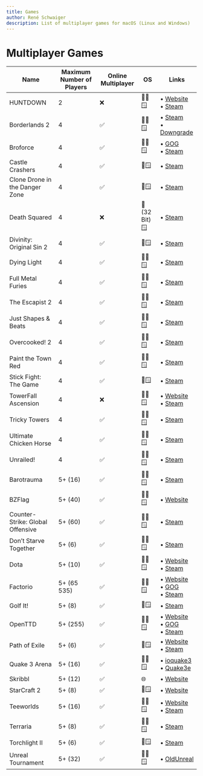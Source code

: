 ```yaml
---
title: Games
author: René Schwaiger
description: List of multiplayer games for macOS (Linux and Windows)
---
```


# Multiplayer Games

| Name                             | Maximum Number of Players | Online Multiplayer | OS            | Links                                                                                                                                                       |
| -------------------------------- | ------------------------- | ------------------ | ------------- | ----------------------------------------------------------------------------------------------------------------------------------------------------------- |
| HUNTDOWN                         | 2                         | ❌                 | 🍏🐧🪟         | • [Website](https://huntdown.com) <br/> • [Steam](https://store.steampowered.com/app/598550/HUNTDOWN/)                                                      |
| Borderlands 2                    | 4                         | ✅                 | 🍏🐧🪟         | • [Steam](https://store.steampowered.com/agecheck/app/49520/) <br/> • [Downgrade](https://steamcommunity.com/sharedfiles/filedetails/?id=2014284368)        |
| Broforce                         | 4                         | ✅                 | 🍏🐧🪟         | • [GOG](https://www.gog.com/game/broforce) <br/> • [Steam](https://store.steampowered.com/app/274190/Broforce/)                                             |
| Castle Crashers                  | 4                         | ✅                 | 🍏🪟           | • [Steam](https://store.steampowered.com/app/204360/Castle_Crashers/)                                                                                       |
| Clone Drone in the Danger Zone   | 4                         | ✅                 | 🍏🪟           | • [Steam](https://store.steampowered.com/app/597170/Clone_Drone_in_the_Danger_Zone/)                                                                        |
| Death Squared                    | 4                         | ❌                 | 🍏 (32 Bit) 🪟 | • [Steam](https://store.steampowered.com/app/471810/Death_Squared/)                                                                                         |
| Divinity: Original Sin 2         | 4                         | ✅                 | 🍏🪟           | • [Steam](https://store.steampowered.com/app/435150/Divinity_Original_Sin_2__Definitive_Edition/)                                                           |
| Dying Light                      | 4                         | ✅                 | 🍏🐧🪟         | • [Steam](https://store.steampowered.com/app/239140/Dying_Light_Enhanced_Edition/)                                                                          |
| Full Metal Furies                | 4                         | ✅                 | 🍏🐧🪟         | • [Steam](https://store.steampowered.com/app/416600/Full_Metal_Furies/)                                                                                     |
| The Escapist 2                   | 4                         | ✅                 | 🍏🐧🪟         | • [Steam](https://store.steampowered.com/app/641990/The_Escapists_2/)                                                                                       |
| Just Shapes & Beats              | 4                         | ✅                 | 🍏🐧🪟         | • [Steam](https://store.steampowered.com/app/531510/Just_Shapes__Beats/)                                                                                    |
| Overcooked! 2                    | 4                         | ✅                 | 🍏🐧🪟         | • [Steam](https://store.steampowered.com/app/728880/Overcooked_2/)                                                                                          |
| Paint the Town Red               | 4                         | ✅                 | 🍏🐧🪟         | • [Steam](https://store.steampowered.com/app/337320/Paint_the_Town_Red/)                                                                                    |
| Stick Fight: The Game            | 4                         | ✅                 | 🍏🪟           | • [Steam](https://store.steampowered.com/app/674940/)                                                                                                       |
| TowerFall Ascension              | 4                         | ❌                 | 🍏🐧🪟         | • [Website](http://www.towerfall-game.com) <br/> • [Steam](https://store.steampowered.com/app/251470/TowerFall_Ascension/)                                  |
| Tricky Towers                    | 4                         | ✅                 | 🍏🐧🪟         | • [Steam](https://store.steampowered.com/app/437920/)                                                                                                       |
| Ultimate Chicken Horse           | 4                         | ✅                 | 🍏🐧🪟         | • [Steam](https://store.steampowered.com/app/386940/Ultimate_Chicken_Horse/)                                                                                |
| Unrailed!                        | 4                         | ✅                 | 🍏🐧🪟         | • [Steam](https://store.steampowered.com/app/1016920/Unrailed/)                                                                                             |
| Barotrauma                       | 5+ (16)                   | ✅                 | 🍏🐧🪟         | • [Steam](https://store.steampowered.com/app/602960/Barotrauma/)                                                                                            |
| BZFlag                           | 5+ (40)                   | ✅                 | 🍏🐧🪟         | • [Website](https://www.bzflag.org)                                                                                                                         |
| Counter-Strike: Global Offensive | 5+ (60)                   | ✅                 | 🍏🐧🪟         | • [Steam](https://store.steampowered.com/app/730)                                                                                                           |
| Don’t Starve Together            | 5+ (6)                    | ✅                 | 🍏🐧🪟         | • [Steam](https://store.steampowered.com/app/322330/Dont_Starve_Together/)                                                                                  |
| Dota                             | 5+ (10)                   | ✅                 | 🍏🐧🪟         | • [Website](https://www.dota2.com) <br/> • [Steam](https://store.steampowered.com/app/570/Dota_2/)                                                          |
| Factorio                         | 5+ (65 535)               | ✅                 | 🍏🐧🪟         | • [Website](https://www.factorio.com) <br/> • [GOG](https://www.gog.com/game/factorio) <br/> • [Steam](https://store.steampowered.com/app/427520/Factorio/) |
| Golf It!                         | 5+ (8)                    | ✅                 | 🍏🪟           | • [Steam](https://store.steampowered.com/app/571740/Golf_It/)                                                                                               |
| OpenTTD                          | 5+ (255)                  | ✅                 | 🍏🐧🪟         | • [Website](https://www.openttd.org/) <br/>• [GOG](https://www.gog.com/game/openttd) <br/> • [Steam](https://store.steampowered.com/app/1536610/OpenTTD/)   |
| Path of Exile                    | 5+ (6)                    | ✅                 | 🍏🪟           | • [Website](https://www.pathofexile.com) <br/> • [Steam](https://store.steampowered.com/app/238960/Path_of_Exile/)                                          |
| Quake 3 Arena                    | 5+ (16)                   | ✅                 | 🍏🐧🪟         | • [ioquake3](https://github.com/ioquake/ioq3) <br/> • [Quake3e](https://github.com/ec-/Quake3e)                                                             |
| Skribbl                          | 5+ (12)                   | ✅                 | 🌐            | • [Website](https://skribbl.io)                                                                                                                             |
| StarCraft 2                      | 5+ (8)                    | ✅                 | 🍏🪟           | • [Website](https://starcraft2.com)                                                                                                                         |
| Teeworlds                        | 5+ (16)                   | ✅                 | 🍏🐧🪟         | • [Website](https://www.teeworlds.com) <br/> • [Steam](https://store.steampowered.com/app/380840/Teeworlds/)                                                |
| Terraria                         | 5+ (8)                    | ✅                 | 🍏🐧🪟         | • [Steam](https://store.steampowered.com/app/105600/Terraria/)                                                                                              |
| Torchlight II                    | 5+ (6)                    | ✅                 | 🍏🪟           | • [Steam](https://store.steampowered.com/app/200710/Torchlight_II/)                                                                                         |
| Unreal Tournament                | 5+ (32)                   | ✅                 | 🍏🐧🪟         | • [OldUnreal](https://github.com/OldUnreal/UnrealTournamentPatches)                                                                                         |
